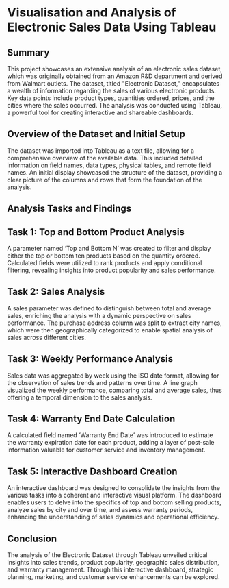 # Visualisation and Analysis of Electronic Sales Data Using Tableau

## Summary

This project showcases an extensive analysis of an electronic sales dataset, which was originally obtained from an Amazon R&D department and derived from Walmart outlets. The dataset, titled "Electronic Dataset," encapsulates a wealth of information regarding the sales of various electronic products. Key data points include product types, quantities ordered, prices, and the cities where the sales occurred. The analysis was conducted using Tableau, a powerful tool for creating interactive and shareable dashboards.

## Overview of the Dataset and Initial Setup

The dataset was imported into Tableau as a text file, allowing for a comprehensive overview of the available data. This included detailed information on field names, data types, physical tables, and remote field names. An initial display showcased the structure of the dataset, providing a clear picture of the columns and rows that form the foundation of the analysis.

## Analysis Tasks and Findings

## Task 1: Top and Bottom Product Analysis

A parameter named ‘Top and Bottom N’ was created to filter and display either the top or bottom ten products based on the quantity ordered.
Calculated fields were utilized to rank products and apply conditional filtering, revealing insights into product popularity and sales performance.

## Task 2: Sales Analysis

A sales parameter was defined to distinguish between total and average sales, enriching the analysis with a dynamic perspective on sales performance.
The purchase address column was split to extract city names, which were then geographically categorized to enable spatial analysis of sales across different cities.

## Task 3: Weekly Performance Analysis

Sales data was aggregated by week using the ISO date format, allowing for the observation of sales trends and patterns over time.
A line graph visualized the weekly performance, comparing total and average sales, thus offering a temporal dimension to the sales analysis.

## Task 4: Warranty End Date Calculation

A calculated field named ‘Warranty End Date’ was introduced to estimate the warranty expiration date for each product, adding a layer of post-sale information valuable for customer service and inventory management.

## Task 5: Interactive Dashboard Creation

An interactive dashboard was designed to consolidate the insights from the various tasks into a coherent and interactive visual platform.
The dashboard enables users to delve into the specifics of top and bottom selling products, analyze sales by city and over time, and assess warranty periods, enhancing the understanding of sales dynamics and operational efficiency.

## Conclusion
The analysis of the Electronic Dataset through Tableau unveiled critical insights into sales trends, product popularity, geographic sales distribution, and warranty management. Through this interactive dashboard, strategic planning, marketing, and customer service enhancements can be explored.
